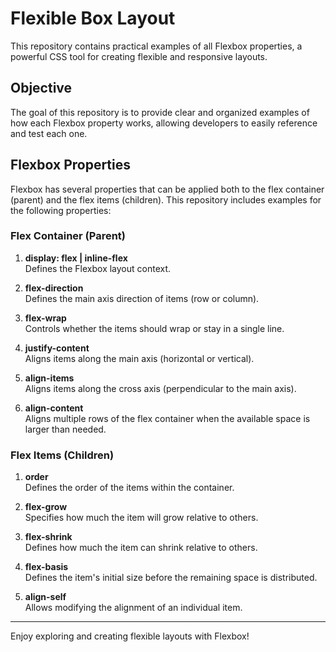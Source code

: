 
# Flexible Box Layout

This repository contains practical examples of all Flexbox properties, a powerful CSS tool for creating flexible and responsive layouts.

## Objective

The goal of this repository is to provide clear and organized examples of how each Flexbox property works, allowing developers to easily reference and test each one.

## Flexbox Properties

Flexbox has several properties that can be applied both to the flex container (parent) and the flex items (children). This repository includes examples for the following properties:

### Flex Container (Parent)
1. **display: flex | inline-flex**  
   Defines the Flexbox layout context.
   
2. **flex-direction**  
   Defines the main axis direction of items (row or column).
   
3. **flex-wrap**  
   Controls whether the items should wrap or stay in a single line.

4. **justify-content**  
   Aligns items along the main axis (horizontal or vertical).

5. **align-items**  
   Aligns items along the cross axis (perpendicular to the main axis).

6. **align-content**  
   Aligns multiple rows of the flex container when the available space is larger than needed.

### Flex Items (Children)
1. **order**  
   Defines the order of the items within the container.

2. **flex-grow**  
   Specifies how much the item will grow relative to others.

3. **flex-shrink**  
   Defines how much the item can shrink relative to others.

4. **flex-basis**  
   Defines the item's initial size before the remaining space is distributed.

5. **align-self**  
   Allows modifying the alignment of an individual item.

---

Enjoy exploring and creating flexible layouts with Flexbox!
